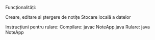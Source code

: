 Funcționalități:

Creare, editare și ștergere de notițe
Stocare locală a datelor

Instrucțiuni pentru rulare:
Compilare: javac NoteApp.java
Rulare: java NoteApp
